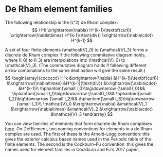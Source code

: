 # De Rham element families
The following relationship is the \(L^2\) de Rham complex:
$$
H^k
\xrightarrow{\nabla}
H^{k-1}(\textbf{curl})
\xrightarrow{\nabla\times}
H^{k-1}(\text{div})
\xrightarrow{\nabla\cdot}
H^{k-1}
$$

A set of four finite elements \(\mathcal{V}_0\) to \(\mathcal{V}_3\) forms 
a discrete de Rham complex if the following commitative diagram holds,
where \(I_0\) to \(I_3\) are interpolations into \(\mathcal{V}_0\) to \(\mathcal{V}_3\).
(The commutative diagram holds if following different arrow combinations to the same destination will give the same result.)
$$
\begin{array}{ccccccc}
H^k
&\xrightarrow{\nabla}
&H^{k-1}(\textbf{curl})
&\xrightarrow{\nabla\times}
&H^{k-1}(\text{div})
&\xrightarrow{\nabla\cdot}
&H^{k-1}\\
\hphantom{\small I_0}\big\downarrow {\small I_0}&&
\hphantom{\small I_1}\big\downarrow {\small I_1}&&
\hphantom{\small I_2}\big\downarrow {\small I_2}&&
\hphantom{\small I_3}\big\downarrow {\small I_3}\\
\mathcal{V}_0
&\xrightarrow{\nabla}
&\mathcal{V}_1
&\xrightarrow{\nabla\times}
&\mathcal{V}_2
&\xrightarrow{\nabla\cdot}
&\mathcal{V}_3
\end{array}
$$

You can view families of elements that form discrete de Rham complexes [here](index::families).
On DefElement, two naming conventions for elements in a de Rham complex are used.
The first of these is the Arnold&ndash;Logg convention: this gives the exterior calculus based names used in the Periodic table of the finite elements<ref title="Periodic table of the finite elements" author="Arnold, D. and Logg, A." journal="SIAM News" year="2014" volume="47" number="9" url="https://sinews.siam.org/Details-Page/periodic-table-of-the-finite-elements">.
The second is the Cockburn&ndash;Fu convention: this gives the names used for element families in Cockburn and Fu's 2017 paper<ref title="A systematic construction of finite element commuting exact sequences" author="Cockburn, B. and Fu, G." journal="SIAM journal on numerical analysis" volume="55" number="4" pagestart="1650" pageend="1688" year="2017" doi="10.1137/16M1073352">.
